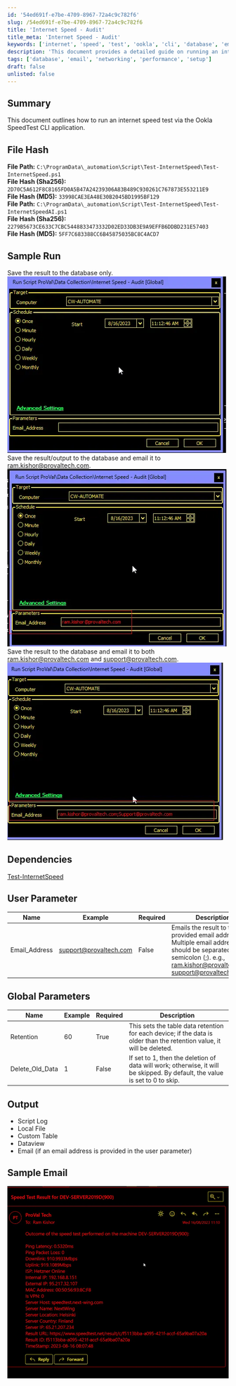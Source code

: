 ```yaml
---
id: '54ed691f-e7be-4709-8967-72a4c9c782f6'
slug: /54ed691f-e7be-4709-8967-72a4c9c782f6
title: 'Internet Speed - Audit'
title_meta: 'Internet Speed - Audit'
keywords: ['internet', 'speed', 'test', 'ookla', 'cli', 'database', 'email']
description: 'This document provides a detailed guide on running an internet speed test using the Ookla SpeedTest CLI application. It includes sample runs, dependencies, user parameters, global parameters, and the output generated by the script. The results can be saved to a database and emailed to specified addresses.'
tags: ['database', 'email', 'networking', 'performance', 'setup']
draft: false
unlisted: false
---
```


## Summary

This document outlines how to run an internet speed test via the Ookla SpeedTest CLI application.

## File Hash

**File Path:** `C:\ProgramData\_automation\Script\Test-InternetSpeed\Test-InternetSpeed.ps1`  
**File Hash (Sha256):** `2D70C5A612F8C8165FD0A5B47A24239306A83B489C930261C767873E553211E9`  
**File Hash (MD5):** `33998CAE3EA48E30B2045BD1995BF129`  
**File Path:** `C:\ProgramData\_automation\Script\Test-InternetSpeed\Test-InternetSpeedAI.ps1`  
**File Hash (Sha256):** `2279B5673CE633C7CBC5448833473332D02ED33DB3E9A9EFFB6DDBD231E57403`  
**File Hash (MD5):** `5FF7C683388CC6B45875035BC8C4ACD7`  

## Sample Run

Save the result to the database only.  
![Sample Run Image 1](../../../static/img/docs/54ed691f-e7be-4709-8967-72a4c9c782f6/image_1.webp)  
Save the result/output to the database and email it to [ram.kishor@provaltech.com](mailto:ram.kishor@provaltech.com).  
![Sample Run Image 2](../../../static/img/docs/54ed691f-e7be-4709-8967-72a4c9c782f6/image_2.webp)  
Save the result to the database and email it to both [ram.kishor@provaltech.com](mailto:ram.kishor@provaltech.com) and [support@provaltech.com](mailto:support@provaltech.com).  
![Sample Run Image 3](../../../static/img/docs/54ed691f-e7be-4709-8967-72a4c9c782f6/image_3.webp)  

## Dependencies

[Test-InternetSpeed](/docs/12946fed-d74f-4977-b59d-85d5c639b56b)  

## User Parameter

| Name            | Example                                      | Required | Description                                                                                                                                                                |
|-----------------|----------------------------------------------|----------|----------------------------------------------------------------------------------------------------------------------------------------------------------------------------|
| Email_Address   | [support@provaltech.com](mailto:support@provaltech.com) | False    | Emails the result to the provided email address(es). Multiple email addresses should be separated by a semicolon (;). e.g., [ram.kishor@provaltech.com](mailto:ram.kishor@provaltech.com); [support@provaltech.com](mailto:support@provaltech.com) |

## Global Parameters

| Name                | Example | Required | Description                                                                                                           |
|---------------------|---------|----------|-----------------------------------------------------------------------------------------------------------------------|
| Retention            | 60      | True     | This sets the table data retention for each device; if the data is older than the retention value, it will be deleted. |
| Delete_Old_Data     | 1       | False    | If set to 1, then the deletion of data will work; otherwise, it will be skipped. By default, the value is set to 0 to skip. |

## Output

- Script Log
- Local File
- Custom Table
- Dataview
- Email (if an email address is provided in the user parameter)

## Sample Email

![Sample Email Image](../../../static/img/docs/54ed691f-e7be-4709-8967-72a4c9c782f6/image_4.webp)
